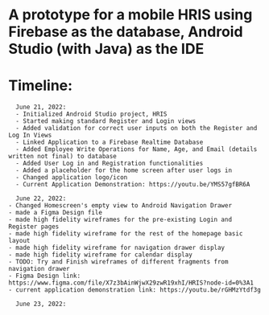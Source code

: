# A prototype for a mobile HRIS using Firebase as the database, Android Studio (with Java) as the IDE


# Timeline:
      June 21, 2022: 
      - Initialized Android Studio project, HRIS
      - Started making standard Register and Login views 
      - Added validation for correct user inputs on both the Register and Log In Views
      - Linked Application to a Firebase Realtime Database
      - Added Employee Write Operations for Name, Age, and Email (details written not final) to database
      - Added User Log in and Registration functionalities
      - Added a placeholder for the home screen after user logs in
      - Changed application logo/icon
      - Current Application Demonstration: https://youtu.be/YMS57gfBR6A  
      
      June 22, 2022:
	- Changed Homescreen's empty view to Android Navigation Drawer
	- made a Figma Design file
	- made high fidelity wireframes for the pre-existing Login and Register pages
	- made high fidelity wireframe for the rest of the homepage basic layout
	- made high fidelity wireframe for navigation drawer display
	- made high fidelity wireframe for calendar display
	- TODO: Try and Finish wireframes of different fragments from navigation drawer
	- Figma Design link: https://www.figma.com/file/X7z3bAinWjwX29zwR19xhI/HRIS?node-id=0%3A1
	- current application demonstration link: https://youtu.be/rGHMzYtdf3g

      June 23, 2022:
  
